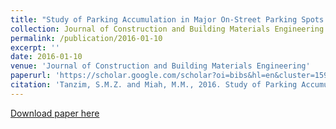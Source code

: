 ```yaml
---
title: "Study of Parking Accumulation in Major On-Street Parking Spots in Rajshahi City, Bangladesh"
collection: Journal of Construction and Building Materials Engineering
permalink: /publication/2016-01-10
excerpt: ''
date: 2016-01-10
venue: 'Journal of Construction and Building Materials Engineering'
paperurl: 'https://scholar.google.com/scholar?oi=bibs&hl=en&cluster=15913563572020009470'
citation: 'Tanzim, S.M.Z. and Miah, M.M., 2016. Study of Parking Accumulation in Major on Street Parking Spots in Rajshahi City, Bangladesh. Journal of Construction and Building Materials Engineering, 2(1), pp.1-15.'
---
```

[Download paper here](https://www.researchgate.net/publication/297910607_Study_of_Parking_Accumulation_in_Major_On-Street_Parking_Spots_in_Rajshahi_City_Bangladesh)


